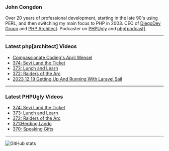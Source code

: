 ### John Congdon

Over 20 years of professional development, starting in the late 90's using PERL, and then switching my main focus to PHP in 2003.
CEO of [DiegoDev Group][ws_diegodev] and [PHP Architect][ws_phparch].
Podcaster on [PHPUgly][ws_phpugly] and [php[podcast]][ws_phparch].

---

### Latest php[architect] Videos
<!-- PHPARCHITECT:START -->
- [Compassionate Coding&#39;s April Wensel](https://www.youtube.com/watch?v=xeizkN_pkyY)
- [374: Sevi Land the Ticket](https://www.youtube.com/watch?v=PiR1HtFu3I0)
- [373: Lunch and Learn](https://www.youtube.com/watch?v=TNH9H2dIXzI)
- [372: Raiders of the Arc](https://www.youtube.com/watch?v=7MkR5tB37HM)
- [2023 12 19 Getting Up And Running With Laravel Sail](https://www.youtube.com/watch?v=yInYfEZy5RA)
<!-- PHPARCHITECT:END -->

---

### Latest PHPUgly Videos
<!-- PHPUGLY:START -->
- [374: Sevi Land the Ticket](https://www.youtube.com/watch?v=BFHIqynbhCs)
- [373: Lunch and Learn](https://www.youtube.com/watch?v=GblaBaKJkEs)
- [372: Raiders of the Arc](https://www.youtube.com/watch?v=80WqGvFG5fk)
- [371:Herding Lando](https://www.youtube.com/watch?v=V-8Vh-rMI6g)
- [370: Speaking Gifts](https://www.youtube.com/watch?v=mPqXNmc4ELw)
<!-- PHPUGLY:END -->

---

![GitHub stats](https://github-readme-stats.vercel.app/api?username=johncongdon&show_icons=true&hide_border=true&hide=stars&count_private=true)  


[ws_diegodev]: https://www.diegodev.com
[ws_phparch]: https://www.phparch.com
[ws_phpugly]: https://www.phpugly.com
